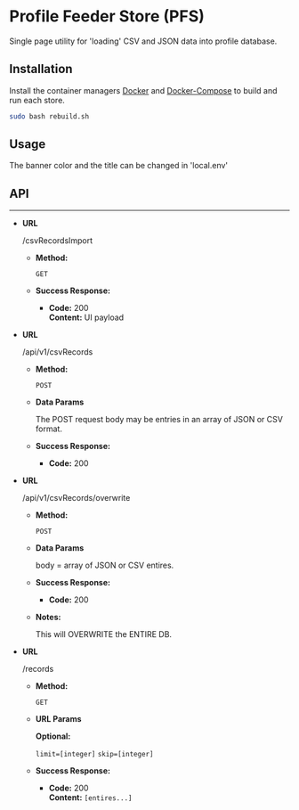# Profile Feeder Store (PFS)

Single page utility for 'loading' CSV and JSON data into profile database.

## Installation

Install the container managers [Docker](https://docs.docker.com/engine/install/ubuntu/) and [Docker-Compose](https://docs.docker.com/compose/install/) to build and run each store. 

```bash
sudo bash rebuild.sh
```

## Usage

The banner color and the title can be changed in 'local.env'


## API
----

* **URL**

  /csvRecordsImport

  * **Method:**

    `GET`

  * **Success Response:**

    * **Code:** 200 <br />
      **Content:** UI payload


* **URL**

  /api/v1/csvRecords

  * **Method:**

    `POST`

  * **Data Params**

    The POST request body may be entries in an array of JSON or CSV format.

  * **Success Response:**

    * **Code:** 200 <br />


* **URL**  

  /api/v1/csvRecords/overwrite

  * **Method:**  

    `POST`

  * **Data Params**

    body = array of JSON or CSV entires.

  * **Success Response:**

    * **Code:** 200 <br />

  * **Notes:**

    This will OVERWRITE the ENTIRE DB.  



* **URL**

  /records

  * **Method:**

    `GET`
  
  *  **URL Params**

     **Optional:**
 
     `limit=[integer]`
     `skip=[integer]`

  * **Success Response:**
  

    * **Code:** 200 <br />
      **Content:** `[entires...]`





